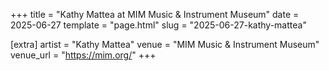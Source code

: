 +++
title = "Kathy Mattea at MIM Music & Instrument Museum"
date = 2025-06-27
template = "page.html"
slug = "2025-06-27-kathy-mattea"

[extra]
artist = "Kathy Mattea"
venue = "MIM Music & Instrument Museum"
venue_url = "https://mim.org/"
+++
